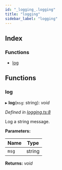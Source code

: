 ```yaml
---
id: "_logging_.logging"
title: "logging"
sidebar_label: "logging"
---
```


## Index

### Functions

* [log](_logging_.logging.md#log)

## Functions

###  log

▸ **log**(`msg`: string): *void*

*Defined in [logging.ts:8](https://github.com/nearprotocol/near-runtime-ts/blob/2617e93/assembly/logging.ts#L8)*

Log a string message.

**Parameters:**

Name | Type |
------ | ------ |
`msg` | string |

**Returns:** *void*
